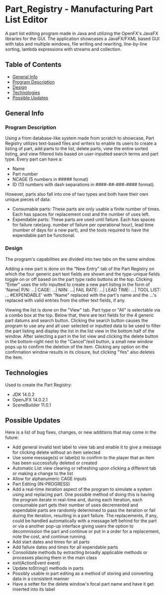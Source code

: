 # Part_Registry - Manufacturing Part List Editor
A part list editing program made in Java and utilizing the OpenFX's JavaFX libraries for the GUI. The application showcases a JavaFX/FXML based GUI with tabs and multiple windows, file writing and rewriting, line-by-line sorting, lambda expressions with streams and collection.

## Table of Contents
* [General Info](#general-info)
 * [Program Description](#program-description)
 * [Design](#design)
* [Technologies](#technologies)
* [Possible Updates](#possible-updates)

## General Info
### Program Description
Using a from database-like system made from scratch to showcase, Part Registry utilizes text-based files and writers to enable its users to create a listing of part, add parts to the list, delete parts, view the entire sorted listing, and view filtered lists based on user-inputted search terms and part type. Every part can have a:

* Name
* Part number
* NCAGE (5 numbers in ##### format)
* ID (13 numbers with dash separations in ####-##-###-#### format).

However, parts also fall into one of two types and both have their own unique pieces of data:

* Consumable parts: These parts are only usable a finite number of times. Each has spaces for replacement cost and the number of uses left.
* Expendable parts: These parts are used until failure. Each has spaces for failure rate(avg. number of failure per operational hour), lead time (number of days for a new part), and the tools required to have the expendable part be functional.

### Design
The program's capabilities are divided into two tabs on the same window.

Adding a new part is done on the "New Entry" tab of the Part Registry on which the four generic part text fields are shown and the type-unique fields toggle on or off based on the part type radio buttons at the top. Clicking "Enter" uses the info inputted to create a new part listing in the form of 'Name| P/N: ...| CAGE: ...| NIIN: ...| FAIL RATE: ...| LEAD TIME: ...| TOOL LIST: ... #EXPENDABLE' with "Name" replaced with the part's name and the ...'s replaced with valid entries from the other text fields, if any.

Viewing the list is done on the "View" tab. Part type or "All" is selectable via a combo box at the top. Below that, there are text fields for the 4 generic part datums and search button. Clicking the search button causes the program to use any and all user selected or inputted data to be used to filter the part listing and display the list in the list view in the bottom half of the window. After selecting a part in the list view and clicking the delete button in the bottom-right next to the "Cancel"/exit button, a small new window pops up to confirm the deletion of the item. Clicking any option on the confirmation window results in its closure, but clicking "Yes" also deletes the item.

## Technologies
Used to create the Part Registry:

* JDK 14.0.2
* OpenJFX 14.0.2.1
* SceneBuilder 11.0.1

## Possible Updates
Here is a list of bug fixes, changes, or new additions that may come in the future:

* Add general invalid text label to view tab and enable it to give a message for clicking delete without an item selected
* Use some message(s) or label(s) to confirm to the player that an item has been successfully deleted or created
* Automatic List view clearing or refreshing upon clicking a different tab or making a change to the list
* Allow for alphanumeric CAGE inputs
*  Part Editing (IN-PROGRESS)
*  Add a real-time iteration aspect of the program to simulate a system using and replacing part. One possible method of doing this is having the program iterate in real-time and, during each iteration, each consumable part gets their number of uses decremented and expendable parts are randomly determined to pass the iteration or fail during the iteration, resulting in a part failure. The replacements, if any, could be handled automatically with a message left behind for the part or via a another pop-up interface giving users the option to decommission the part and continue or put in a order for a replacement, note the cost, and continue running.
* Add start dates and times for all parts
* Add failure dates and times for all expendable parts
* Consolidate methods by extracting broadly applicable methods or processes placing them in the main class
 * exit(ActionEvent event)
* Update toString() methods in parts
 * Possibly usable in part editing as a method of storing and converting data in a consistent manner
* Have a setter for the delete window's focal part name and have it get inserted into its label